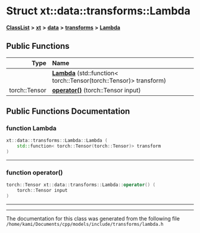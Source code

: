 

# Struct xt::data::transforms::Lambda



[**ClassList**](annotated.md) **>** [**xt**](namespacext.md) **>** [**data**](namespacext_1_1data.md) **>** [**transforms**](namespacext_1_1data_1_1transforms.md) **>** [**Lambda**](structxt_1_1data_1_1transforms_1_1Lambda.md)










































## Public Functions

| Type | Name |
| ---: | :--- |
|   | [**Lambda**](#function-lambda) (std::function&lt; torch::Tensor(torch::Tensor)&gt; transform) <br> |
|  torch::Tensor | [**operator()**](#function-operator()) (torch::Tensor input) <br> |




























## Public Functions Documentation




### function Lambda 

```C++
xt::data::transforms::Lambda::Lambda (
    std::function< torch::Tensor(torch::Tensor)> transform
) 
```




<hr>



### function operator() 

```C++
torch::Tensor xt::data::transforms::Lambda::operator() (
    torch::Tensor input
) 
```




<hr>

------------------------------
The documentation for this class was generated from the following file `/home/kami/Documents/cpp/models/include/transforms/lambda.h`

